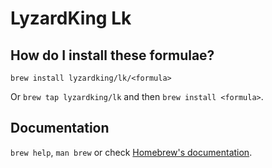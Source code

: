 # LyzardKing Lk

## How do I install these formulae?

`brew install lyzardking/lk/<formula>`

Or `brew tap lyzardking/lk` and then `brew install <formula>`.

## Documentation

`brew help`, `man brew` or check [Homebrew's documentation](https://docs.brew.sh).
